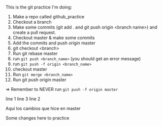 This is the git practice I'm doing:

1. Make a repo called github\_practice
2. Checkout a branch
3. Make some commits (git add . and git push origin \<branch name\>) and create a pull request.
4. Checkout master & make some commits
5. Add the commits and push origin master
6. git checkout \<branch\>
7. Run git rebase master
8. run `git push <branch_name>` (you should get an error message)
9. run `git push -f origin <branch_name>`
10. checkout master
11. Run `git merge <branch_name>`
12. Run git push origin master

=> Remember to NEVER run `git push -f origin master`

line 1
line 3
line 2




Aquí los cambios que hice en master

Some changes here to practice

